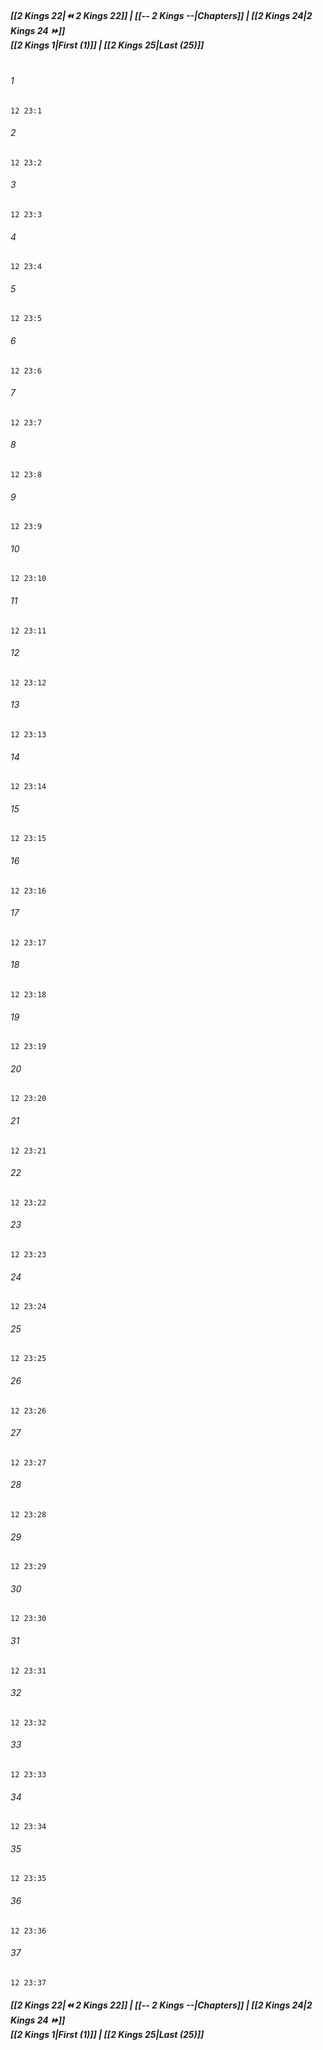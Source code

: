 
##### **[[2 Kings 22|⏪ 2 Kings 22]] | [[-- 2 Kings --|Chapters]] | [[2 Kings 24|2 Kings 24 ⏩]]**<br>**[[2 Kings 1|First (1)]] | [[2 Kings 25|Last (25)]]**<br><br>

###### 1
``` verse
12 23:1
```
###### 2
``` verse
12 23:2
```
###### 3
``` verse
12 23:3
```
###### 4
``` verse
12 23:4
```
###### 5
``` verse
12 23:5
```
###### 6
``` verse
12 23:6
```
###### 7
``` verse
12 23:7
```
###### 8
``` verse
12 23:8
```
###### 9
``` verse
12 23:9
```
###### 10
``` verse
12 23:10
```
###### 11
``` verse
12 23:11
```
###### 12
``` verse
12 23:12
```
###### 13
``` verse
12 23:13
```
###### 14
``` verse
12 23:14
```
###### 15
``` verse
12 23:15
```
###### 16
``` verse
12 23:16
```
###### 17
``` verse
12 23:17
```
###### 18
``` verse
12 23:18
```
###### 19
``` verse
12 23:19
```
###### 20
``` verse
12 23:20
```
###### 21
``` verse
12 23:21
```
###### 22
``` verse
12 23:22
```
###### 23
``` verse
12 23:23
```
###### 24
``` verse
12 23:24
```
###### 25
``` verse
12 23:25
```
###### 26
``` verse
12 23:26
```
###### 27
``` verse
12 23:27
```
###### 28
``` verse
12 23:28
```
###### 29
``` verse
12 23:29
```
###### 30
``` verse
12 23:30
```
###### 31
``` verse
12 23:31
```
###### 32
``` verse
12 23:32
```
###### 33
``` verse
12 23:33
```
###### 34
``` verse
12 23:34
```
###### 35
``` verse
12 23:35
```
###### 36
``` verse
12 23:36
```
###### 37
``` verse
12 23:37
```

##### **[[2 Kings 22|⏪ 2 Kings 22]] | [[-- 2 Kings --|Chapters]] | [[2 Kings 24|2 Kings 24 ⏩]]**<br>**[[2 Kings 1|First (1)]] | [[2 Kings 25|Last (25)]]**
